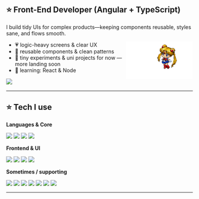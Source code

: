 

## ⭐ Front-End Developer (Angular + TypeScript)

I build tidy UIs for complex products—keeping components reusable, styles sane, and flows smooth.
<!-- <img align="right" src="https://media4.giphy.com/media/ZEwpE87421Lg92iSiJ/giphy.gif" height="185" alt="Sailor Moon" /> -->
<img align="right" src="1775003_50abd.gif" width="180" alt="Chibi Sailor Moon walking" />

- 💗 logic-heavy screens & clear UX  
- 💖 reusable components & clean patterns  
- 👾 tiny experiments & uni projects for now — more landing soon  
- 🌱 learning: React & Node

<p>
  <a href="https://www.linkedin.com/in/nathaliafelfer">
    <img src="https://img.shields.io/badge/LinkedIn-0A66C2?logo=linkedin&logoColor=white&style=for-the-badge" />
  </a>
</p>


---

## ⭐ Tech I use

**Languages & Core**

<p>
  <img src="https://img.shields.io/badge/TypeScript-3178C6?logo=typescript&logoColor=white&style=for-the-badge" />
  <img src="https://img.shields.io/badge/HTML5-E34F26?logo=html5&logoColor=white&style=for-the-badge" />
  <img src="https://img.shields.io/badge/CSS3-1572B6?logo=css3&logoColor=white&style=for-the-badge" />
  <img src="https://img.shields.io/badge/Sass-CC6699?logo=sass&logoColor=white&style=for-the-badge" />
</p>

**Frontend & UI**

<p>
  <img src="https://img.shields.io/badge/Angular-DD0031?logo=angular&logoColor=white&style=for-the-badge" />
  <img src="https://img.shields.io/badge/Bootstrap-7952B3?logo=bootstrap&logoColor=white&style=for-the-badge" />
  <img src="https://img.shields.io/badge/Jest-C21325?logo=jest&logoColor=white&style=for-the-badge" />
  <img src="https://img.shields.io/badge/Figma-000000?logo=figma&logoColor=white&style=for-the-badge" />
</p>

**Sometimes / supporting**

<p>
  <img src="https://img.shields.io/badge/Git-F05032?logo=git&logoColor=white&style=for-the-badge" />
  <img src="https://img.shields.io/badge/GitLab-FC6D26?logo=gitlab&logoColor=white&style=for-the-badge" />
  <img src="https://img.shields.io/badge/Docker-2496ED?logo=docker&logoColor=white&style=for-the-badge" />
  <img src="https://img.shields.io/badge/PostgreSQL-4169E1?logo=postgresql&logoColor=white&style=for-the-badge" />
  <img src="https://img.shields.io/badge/Spring-6DB33F?logo=spring&logoColor=white&style=for-the-badge" />
  <img src="https://img.shields.io/badge/VS%20Code-007ACC?logo=visualstudiocode&logoColor=white&style=for-the-badge" />
  <img src="https://img.shields.io/badge/IntelliJ-000000?logo=intellijidea&logoColor=white&style=for-the-badge" />
</p>

---

<!-- <details>
  <summary>💫 extras</summary>

  <p>
    <img src="https://github-readme-stats.vercel.app/api/top-langs?username=nathlia&locale=en&hide_title=false&layout=compact&card_width=320&langs_count=6&theme=dracula&hide_border=false" height="150" alt="languages graph" />
  </p>

  <!-- uncomment after your workflow publishes the svg to output/gh-pages -->
  <!-- <p><img src="https://raw.githubusercontent.com/nathlia/nathlia/output/github-contribution-grid-snake.svg" alt="snake animation" /></p> -->
<!-- </details> -->

<!-- notes: keep it cute & readable; update pinned repos when you add new projects. -->
